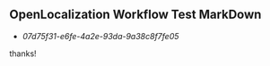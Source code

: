 ## OpenLocalization Workflow Test MarkDown
* *07d75f31-e6fe-4a2e-93da-9a38c8f7fe05*
 
thanks!

<!--HONumber=Feb17_HO2-->


